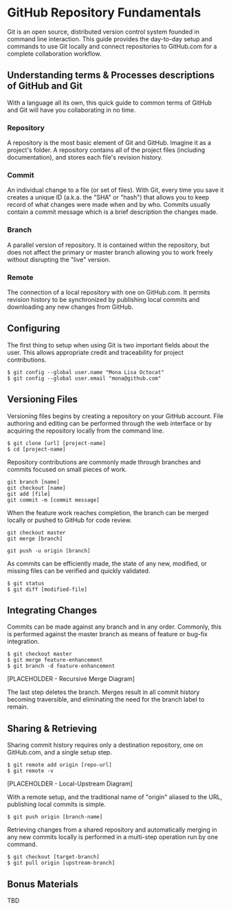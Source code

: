 # GitHub Repository Fundamentals

Git is an open source, distributed version control system founded in command line interaction. This guide provides the day-to-day setup and commands to use Git locally and connect repositories to GitHub.com for a complete collaboration workflow.

## Understanding terms & Processes descriptions of GitHub and Git

With a language all its own, this quick guide to common terms of GitHub and Git will have you collaborating in no time.

### Repository
A repository is the most basic element of Git and GitHub. Imagine it as a project's folder. A repository contains all of the project files (including documentation), and stores each file's revision history.

### Commit
An individual change to a file (or set of files). With Git, every time you save it creates a unique ID (a.k.a. the "SHA" or "hash") that allows you to keep record of what changes were made when and by who. Commits usually contain a commit message which is a brief description the changes made.

### Branch
A parallel version of repository. It is contained within the repository, but does not affect the primary or master branch allowing you to work freely without disrupting the "live" version.

### Remote
The connection of a local repository with one on GitHub.com. It permits revision history to be synchronized by publishing local commits and downloading any new changes from GitHub.

## Configuring
The first thing to setup when using Git is two important fields about the user. This allows appropriate credit and traceability for project contributions.

```
$ git config --global user.name "Mona Lisa Octocat"
$ git config --global user.email "mona@github.com"
```

## Versioning Files

Versioning files begins by creating a repository on your GitHub account. File authoring and editing can be performed through the web interface or by acquiring the repository locally from the command line.

```
$ git clone [url] [project-name]
$ cd [project-name]
```

Repository contributions are commonly made through branches and commits focused on small pieces of work.

```
git branch [name]
git checkout [name]
git add [file]
git commit -m [commit message]
```

When the feature work reaches completion, the branch can be merged locally or pushed to GitHub for code review.

```
git checkout master
git merge [branch]

git push -u origin [branch]
```

As commits can be efficiently made, the state of any new, modified, or missing files can be verified and quickly validated.

```
$ git status
$ git diff [modified-file]
```

## Integrating Changes
Commits can be made against any branch and in any order. Commonly, this is performed against the  master branch as means of feature or bug-fix integration.

```
$ git checkout master
$ git merge feature-enhancement
$ git branch -d feature-enhancement
```

[PLACEHOLDER - Recursive Merge Diagram]

The last step deletes the branch. Merges result in all commit history becoming traversible, and eliminating the need for the branch label to remain.


## Sharing & Retrieving
Sharing commit history requires only a destination repository, one on GitHub.com, and a single setup step.

```
$ git remote add origin [repo-url]
$ git remote -v
```

[PLACEHOLDER - Local-Upstream Diagram]

With a remote setup, and the traditional name of "origin" aliased to the URL, publishing local commits is simple.

```
$ git push origin [branch-name]
```

Retrieving changes from a shared repository and automatically merging in any new commits locally is performed in a multi-step operation run by one command.

```
$ git checkout [target-branch]
$ git pull origin [upstream-branch]
```

## Bonus Materials
TBD
